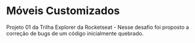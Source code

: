 # Móveis Customizados

Projeto 01 da Trilha Explorer da Rocketseat - Nesse desafio foi proposto a correção de bugs de um código inicialmente quebrado.

